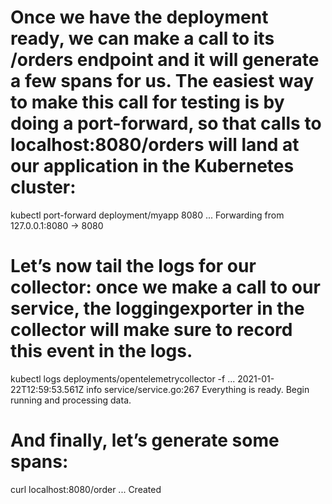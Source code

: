 # Once we have the deployment ready, we can make a call to its /orders endpoint and it will generate a few spans for us. The easiest way to make this call for testing is by doing a port-forward, so that calls to localhost:8080/orders will land at our application in the Kubernetes cluster:

kubectl port-forward deployment/myapp 8080
...
Forwarding from 127.0.0.1:8080 -> 8080

# Let’s now tail the logs for our collector: once we make a call to our service, the loggingexporter in the collector will make sure to record this event in the logs.

kubectl logs deployments/opentelemetrycollector -f
...
2021-01-22T12:59:53.561Z info service/service.go:267 Everything is ready. Begin running and processing data.

# And finally, let’s generate some spans:

curl localhost:8080/order
...
Created